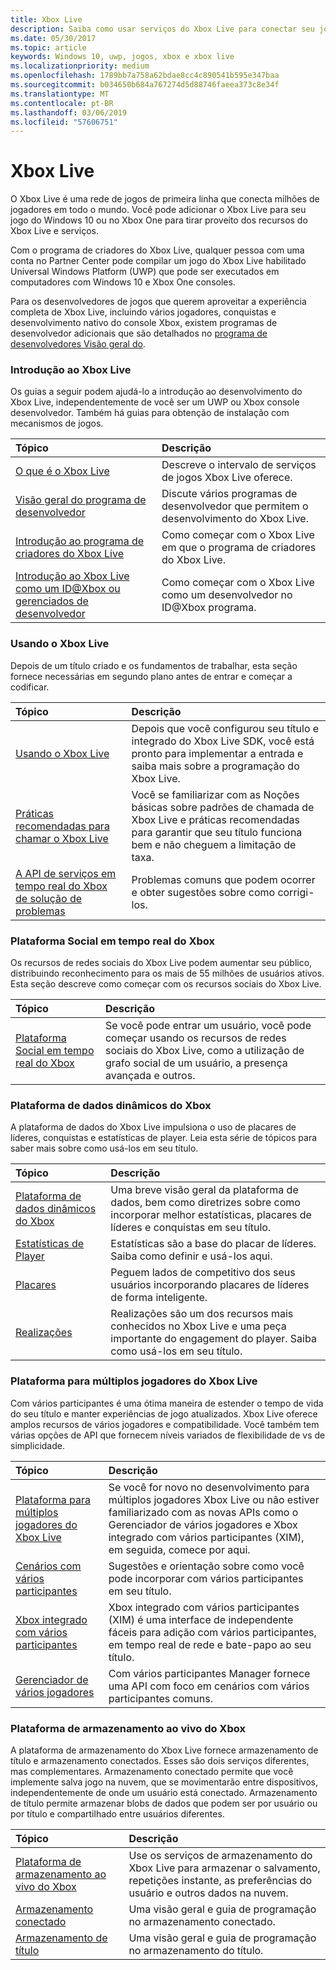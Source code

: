 ```yaml
---
title: Xbox Live
description: Saiba como usar serviços do Xbox Live para conectar seu jogo para a rede de jogos do Xbox Live.
ms.date: 05/30/2017
ms.topic: article
keywords: Windows 10, uwp, jogos, xbox e xbox live
ms.localizationpriority: medium
ms.openlocfilehash: 1789bb7a758a62bdae8cc4c890541b595e347baa
ms.sourcegitcommit: b034650b684a767274d5d88746faeea373c8e34f
ms.translationtype: MT
ms.contentlocale: pt-BR
ms.lasthandoff: 03/06/2019
ms.locfileid: "57606751"
---
```

# <a name="xbox-live"></a>Xbox Live

O Xbox Live é uma rede de jogos de primeira linha que conecta milhões de jogadores em todo o mundo. Você pode adicionar o Xbox Live para seu jogo do Windows 10 ou no Xbox One para tirar proveito dos recursos do Xbox Live e serviços.

Com o programa de criadores do Xbox Live, qualquer pessoa com uma conta no Partner Center pode compilar um jogo do Xbox Live habilitado Universal Windows Platform (UWP) que pode ser executados em computadores com Windows 10 e Xbox One consoles.

Para os desenvolvedores de jogos que querem aproveitar a experiência completa de Xbox Live, incluindo vários jogadores, conquistas e desenvolvimento nativo do console Xbox, existem programas de desenvolvedor adicionais que são detalhados no [programa de desenvolvedores Visão geral do](developer-program-overview.md).

### <a name="get-started-with-xbox-live"></a>Introdução ao Xbox Live

Os guias a seguir podem ajudá-lo a introdução ao desenvolvimento do Xbox Live, independentemente de você ser um UWP ou Xbox console desenvolvedor.  Também há guias para obtenção de instalação com mecanismos de jogos.

| Tópico                                                                                                                                             | Descrição                                                                                                   |
|:--------------------------------------------------------------------------------------------------------------------------------------------------|:--------------------------------------------------------------------------------------------------------------|
| [O que é o Xbox Live](what-is-xbox-live.md) | Descreve o intervalo de serviços de jogos Xbox Live oferece. |
| [Visão geral do programa de desenvolvedor](developer-program-overview.md) | Discute vários programas de desenvolvedor que permitem o desenvolvimento do Xbox Live. |
| [Introdução ao programa de criadores do Xbox Live](get-started-with-creators/get-started-with-xbox-live-creators.md) | Como começar com o Xbox Live em que o programa de criadores do Xbox Live. |
| [Introdução ao Xbox Live como um ID@Xbox ou gerenciados de desenvolvedor](get-started-with-partner/get-started-with-xbox-live-partner.md) | Como começar com o Xbox Live como um desenvolvedor no ID@Xbox programa. |

### <a name="using-xbox-live"></a>Usando o Xbox Live

Depois de um título criado e os fundamentos de trabalhar, esta seção fornece necessárias em segundo plano antes de entrar e começar a codificar.

| Tópico                                                                                                                                             | Descrição                                                                                                   |
|:--------------------------------------------------------------------------------------------------------------------------------------------------|:--------------------------------------------------------------------------------------------------------------|
| [Usando o Xbox Live](using-xbox-live/using-xbox-live.md) | Depois que você configurou seu título e integrado do Xbox Live SDK, você está pronto para implementar a entrada e saiba mais sobre a programação do Xbox Live.
| [Práticas recomendadas para chamar o Xbox Live](using-xbox-live/best-practices/best-practices-for-calling-xbox-live.md) | Você se familiarizar com as Noções básicas sobre padrões de chamada de Xbox Live e práticas recomendadas para garantir que seu título funciona bem e não cheguem a limitação de taxa.
| [A API de serviços em tempo real do Xbox de solução de problemas](using-xbox-live/troubleshooting/troubleshooting-the-xbox-live-services-api.md) | Problemas comuns que podem ocorrer e obter sugestões sobre como corrigi-los.

### <a name="xbox-live-social-platform"></a>Plataforma Social em tempo real do Xbox

Os recursos de redes sociais do Xbox Live podem aumentar seu público, distribuindo reconhecimento para os mais de 55 milhões de usuários ativos.  Esta seção descreve como começar com os recursos sociais do Xbox Live.

| Tópico                                                                                                                                             | Descrição                                                                                                   |
|:--------------------------------------------------------------------------------------------------------------------------------------------------|:--------------------------------------------------------------------------------------------------------------|
| [Plataforma Social em tempo real do Xbox](social-platform/social-platform.md) | Se você pode entrar um usuário, você pode começar usando os recursos de redes sociais do Xbox Live, como a utilização de grafo social de um usuário, a presença avançada e outros. |

### <a name="xbox-live-data-platform"></a>Plataforma de dados dinâmicos do Xbox

A plataforma de dados do Xbox Live impulsiona o uso de placares de líderes, conquistas e estatísticas de player.  Leia esta série de tópicos para saber mais sobre como usá-los em seu título.

| Tópico                                                                                                                                             | Descrição                                                                                                   |
|:--------------------------------------------------------------------------------------------------------------------------------------------------|:--------------------------------------------------------------------------------------------------------------|
| [Plataforma de dados dinâmicos do Xbox](data-platform/data-platform.md) | Uma breve visão geral da plataforma de dados, bem como diretrizes sobre como incorporar melhor estatísticas, placares de líderes e conquistas em seu título.
| [Estatísticas de Player](leaderboards-and-stats-2017/player-stats.md) | Estatísticas são a base do placar de líderes.  Saiba como definir e usá-los aqui.
| [Placares](leaderboards-and-stats-2017/leaderboards.md) | Peguem lados de competitivo dos seus usuários incorporando placares de líderes de forma inteligente.
| [Realizações](achievements-2017/achievements.md) | Realizações são um dos recursos mais conhecidos no Xbox Live e uma peça importante do engagement do player. Saiba como usá-los em seu título.

### <a name="xbox-live-multiplayer-platform"></a>Plataforma para múltiplos jogadores do Xbox Live

Com vários participantes é uma ótima maneira de estender o tempo de vida do seu título e manter experiências de jogo atualizados.  Xbox Live oferece amplos recursos de vários jogadores e compatibilidade.  Você também tem várias opções de API que fornecem níveis variados de flexibilidade de vs de simplicidade.

| Tópico                                                                                                                                             | Descrição                                                                                                   |
|:--------------------------------------------------------------------------------------------------------------------------------------------------|:--------------------------------------------------------------------------------------------------------------|
| [Plataforma para múltiplos jogadores do Xbox Live](multiplayer/multiplayer-intro.md) | Se você for novo no desenvolvimento para múltiplos jogadores Xbox Live ou não estiver familiarizado com as novas APIs como o Gerenciador de vários jogadores e Xbox integrado com vários participantes (XIM), em seguida, comece por aqui. |
| [Cenários com vários participantes](multiplayer/multiplayer-scenarios.md) | Sugestões e orientação sobre como você pode incorporar com vários participantes em seu título. |
| [Xbox integrado com vários participantes](multiplayer/xbox-integrated-multiplayer.md) | Xbox integrado com vários participantes (XIM) é uma interface de independente fáceis para adição com vários participantes, em tempo real de rede e bate-papo ao seu título. |
| [Gerenciador de vários jogadores](multiplayer/multiplayer-manager.md) | Com vários participantes Manager fornece uma API com foco em cenários com vários participantes comuns. |

### <a name="xbox-live-storage-platform"></a>Plataforma de armazenamento ao vivo do Xbox

A plataforma de armazenamento do Xbox Live fornece armazenamento de título e armazenamento conectados.  Esses são dois serviços diferentes, mas complementares.  Armazenamento conectado permite que você implemente salva jogo na nuvem, que se movimentarão entre dispositivos, independentemente de onde um usuário está conectado.  Armazenamento de título permite armazenar blobs de dados que podem ser por usuário ou por título e compartilhado entre usuários diferentes.

| Tópico                                                                                                                                             | Descrição                                                                                                   |
|:--------------------------------------------------------------------------------------------------------------------------------------------------|:--------------------------------------------------------------------------------------------------------------|
| [Plataforma de armazenamento ao vivo do Xbox](storage-platform/storage-platform.md) | Use os serviços de armazenamento do Xbox Live para armazenar o salvamento, repetições instante, as preferências do usuário e outros dados na nuvem. |
| [Armazenamento conectado](storage-platform/connected-storage/connected-storage-technical-overview.md) | Uma visão geral e guia de programação no armazenamento conectado. |
| [Armazenamento de título](storage-platform/xbox-live-title-storage/xbox-live-title-storage.md) | Uma visão geral e guia de programação no armazenamento do título. |

